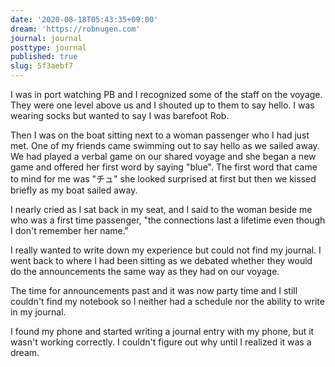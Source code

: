 ```yaml
---
date: '2020-08-18T05:43:35+09:00'
dream: 'https://robnugen.com'
journal: journal
posttype: journal
published: true
slug: 5f3aebf7
---
```


<p class='dream'>I was in port watching PB and I recognized some of the staff on the voyage.  They were one level above us and I shouted up to them to say hello.  I was wearing socks but wanted to say I was barefoot Rob. </p>

<p class='dream'>Then I was on the boat sitting next to a woman passenger who I had just met.  One of my friends came swimming out to say hello as we sailed away.  We had played a verbal game on our shared voyage and she began a new game and offered her first word by saying "blue".  The first word that came to mind for me was "チュ" she looked surprised at first but then we kissed briefly as my boat sailed away.</p>

<p class='dream'>I nearly cried as I sat back in my seat, and I said to the woman beside me who was a first time passenger, "the connections last a lifetime even though I don't remember her name."</p>

<p class='dream'>I really wanted to write down my experience but could not find my journal.  I went back to where I had been sitting as we debated whether they would do the announcements the same way as they had on our voyage.</p>

<p class='dream'>The time for announcements past and it was now party time and I still couldn't find my notebook so I neither had a schedule nor the ability to write in my journal.</p>

<p class='dream'>I found my phone and started writing a journal entry with my phone, but it wasn't working correctly. I couldn't figure out why until I realized it was a dream.</p>
